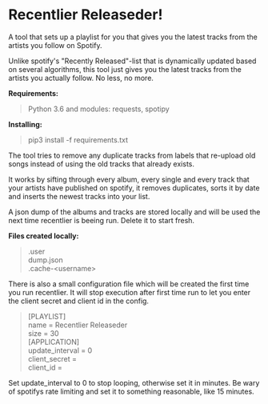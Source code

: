 # Recentlier Releaseder!
A tool that sets up a playlist for you that gives you the latest tracks from the artists you follow on Spotify. 

Unlike spotify's "Recently Released"-list that is dynamically updated based on several algorithms, this tool just gives you the latest tracks from the artists you actually follow. No less, no more. 

**Requirements:**
> Python 3.6 and modules: requests, spotipy

**Installing:**
> pip3 install -f requirements.txt

The tool tries to remove any duplicate tracks from labels that re-upload old songs instead of using the old tracks that already exists.

It works by sifting through every album, every single and every track that your artists have published on spotify, it removes duplicates, sorts it by date and inserts the newest tracks into your list. 

A json dump of the albums and tracks are stored locally and will be used the next time recentlier is beeing run. Delete it to start fresh.

**Files created locally:**
> .user  
dump.json  
.cache-\<username\>  

There is also a small configuration file which will be created the first time you run recentlier.
It will stop execution after first time run to let you enter the client secret and client id in the config.

>[PLAYLIST]  
name = Recentlier Releaseder  
size = 30  
[APPLICATION]  
update_interval = 0  
client_secret =   
client_id =   

Set update_interval to 0 to stop looping, otherwise set it in minutes. Be wary of spotifys rate limiting and set it to something reasonable, like 15 minutes.